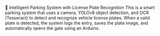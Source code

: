 🚗 Intelligent Parking System with License Plate Recognition
This is a smart parking system that uses a camera, YOLOv8 object detection, and OCR (Tesseract) to detect and recognize vehicle license plates. When a valid plate is detected, the system logs the entry, saves the plate image, and automatically opens the gate using an Arduino.

